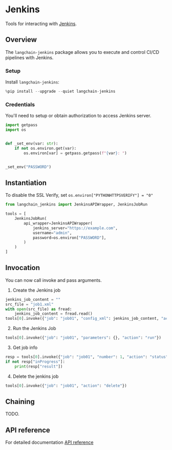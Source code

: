 # Jenkins

Tools for interacting with [Jenkins](https://www.jenkins.io/).


## Overview

The `langchain-jenkins` package allows you to execute and control CI/CD pipelines with
Jenkins.

### Setup

Install `langchain-jenkins`:


```python
%pip install --upgrade --quiet langchain-jenkins
```

### Credentials

You'll need to setup or obtain authorization to access Jenkins server.


```python
import getpass
import os


def _set_env(var: str):
    if not os.environ.get(var):
        os.environ[var] = getpass.getpass(f"{var}: ")


_set_env("PASSWORD")
```

## Instantiation
To disable the SSL Verify, set `os.environ["PYTHONHTTPSVERIFY"] = "0"`


```python
from langchain_jenkins import JenkinsAPIWrapper, JenkinsJobRun

tools = [
    JenkinsJobRun(
        api_wrapper=JenkinsAPIWrapper(
            jenkins_server="https://example.com",
            username="admin",
            password=os.environ["PASSWORD"],
        )
    )
]
```

## Invocation
You can now call invoke and pass arguments.

1. Create the Jenkins job


```python
jenkins_job_content = ""
src_file = "job1.xml"
with open(src_file) as fread:
    jenkins_job_content = fread.read()
tools[0].invoke({"job": "job01", "config_xml": jenkins_job_content, "action": "create"})
```

2. Run the Jenkins Job


```python
tools[0].invoke({"job": "job01", "parameters": {}, "action": "run"})
```

3. Get job info


```python
resp = tools[0].invoke({"job": "job01", "number": 1, "action": "status"})
if not resp["inProgress"]:
    print(resp["result"])
```

4. Delete the jenkins job


```python
tools[0].invoke({"job": "job01", "action": "delete"})
```

## Chaining

TODO.


## API reference

For detailed documentation [API reference](https://python.langchain.com/docs/integrations/tools/jenkins/)

